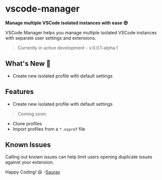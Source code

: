 # vscode-manager 
**Manage multiple VSCode isolated instances with ease 😎**



VSCode Manager helps you manage multiple isolated VSCode instances with separate user settings and extensions. 

> Currently in active development - v.0.0.1-alpha.1
## What's New 🎉
- Create new isolated profile with default settings

## Features

- Create new isolated profile with default settings

> Coming soon:
- Clone profiles
- Import profiles from a `*.vsprof` file

## Known Issues

Calling out known issues can help limit users opening duplicate issues against your extension.

Happy Coding! 😃 -[Saurav](https://twitter.com/mrsauravsahu)